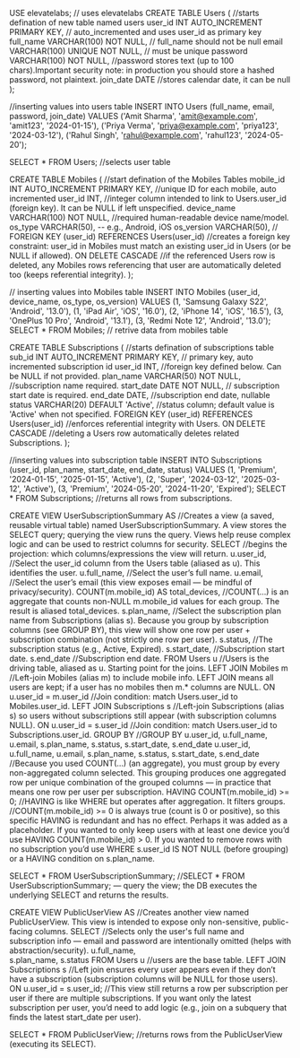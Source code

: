 USE elevatelabs;  // uses elevatelabs
CREATE TABLE Users (      //starts defination of new table named users
    user_id INT AUTO_INCREMENT PRIMARY KEY, // auto_incremented and uses user_id as primary key
    full_name VARCHAR(100) NOT NULL, // full_name should not be null
    email VARCHAR(100) UNIQUE NOT NULL, // must be unique
    password VARCHAR(100) NOT NULL, //password stores text (up to 100 chars).Important security note: in production you should store a hashed password, not plaintext.
    join_date DATE  //stores calendar date, it can be null
);

//inserting values into users table
INSERT INTO Users (full_name, email, password, join_date) VALUES
('Amit Sharma', 'amit@example.com', 'amit123', '2024-01-15'),
('Priya Verma', 'priya@example.com', 'priya123', '2024-03-12'),
('Rahul Singh', 'rahul@example.com', 'rahul123', '2024-05-20');

SELECT * FROM Users;  //selects user table

CREATE TABLE Mobiles (  //start defination of the Mobiles Tables
    mobile_id INT AUTO_INCREMENT PRIMARY KEY,  //unique ID for each mobile, auto incremented
    user_id INT, //integer column intended to link to Users.user_id (foreign key). It can be NULL if left unspecified.
    device_name VARCHAR(100) NOT NULL, //required human-readable device name/model.
    os_type VARCHAR(50),                 -- e.g., Android, iOS
    os_version VARCHAR(50), //
    FOREIGN KEY (user_id) REFERENCES Users(user_id)  //creates a foreign key constraint: user_id in Mobiles must match an existing user_id in Users (or be NULL if allowed).
       ON DELETE CASCADE //if the referenced Users row is deleted, any Mobiles rows referencing that user are automatically deleted too (keeps referential integrity).
);

// inserting values into Mobiles table
INSERT INTO Mobiles (user_id, device_name, os_type, os_version) VALUES
(1, 'Samsung Galaxy S22', 'Android', '13.0'),
(1, 'iPad Air', 'iOS', '16.0'),
(2, 'iPhone 14', 'iOS', '16.5'),
(3, 'OnePlus 10 Pro', 'Android', '13.1'),
(3, 'Redmi Note 12', 'Android', '13.0');
SELECT * FROM Mobiles; // retrive data from mobiles table

CREATE TABLE Subscriptions (  //starts defination of subscriptions table
    sub_id INT AUTO_INCREMENT PRIMARY KEY, // primary key, auto incremented subscription id
    user_id INT, //foreign key defined below. Can be NULL if not provided.
    plan_name VARCHAR(50) NOT NULL,  //subscription name required.
    start_date DATE NOT NULL, // subscription start date is required.
    end_date DATE, //subscription end date, nullable
    status VARCHAR(20) DEFAULT 'Active',   //status column; default value is 'Active' when not specified.
    FOREIGN KEY (user_id) REFERENCES Users(user_id) //enforces referential integrity with Users.
        ON DELETE CASCADE   //deleting a Users row automatically deletes related Subscriptions.
);

//inserting values into subscription table
INSERT INTO Subscriptions (user_id, plan_name, start_date, end_date, status) VALUES
(1, 'Premium', '2024-01-15', '2025-01-15', 'Active'),
(2, 'Super',   '2024-03-12', '2025-03-12', 'Active'),
(3, 'Premium', '2024-05-20', '2024-11-20', 'Expired');
SELECT * FROM Subscriptions;  //returns all rows from subscriptions.

CREATE VIEW UserSubscriptionSummary AS   //Creates a view (a saved, reusable virtual table) named UserSubscriptionSummary. A view stores the SELECT query; querying the view runs the query. Views help reuse complex logic and can be used to restrict columns for security.
SELECT    //begins the projection: which columns/expressions the view will return.
    u.user_id,   //Select the user_id column from the Users table (aliased as u). This identifies the user.
    u.full_name,  //Select the user’s full name.
    u.email,  //Select the user’s email (this view exposes email — be mindful of privacy/security).
    COUNT(m.mobile_id) AS total_devices,  //COUNT(...) is an aggregate that counts non-NULL m.mobile_id values for each group. The result is aliased total_devices.
    s.plan_name, //Select the subscription plan name from Subscriptions (alias s). Because you group by subscription columns (see GROUP BY), this view will show one row per user + subscription combination (not strictly one row per user).
    s.status,  //The subscription status (e.g., Active, Expired).
    s.start_date,  //Subscription start date.
    s.end_date  //Subscription end date.
FROM Users u  //Users is the driving table, aliased as u. Starting point for the joins.
LEFT JOIN Mobiles m     //Left-join Mobiles (alias m) to include mobile info. LEFT JOIN means all users are kept; if a user has no mobiles then m.* columns are NULL.
    ON u.user_id = m.user_id   //Join condition: match Users.user_id to Mobiles.user_id.
LEFT JOIN Subscriptions s   //Left-join Subscriptions (alias s) so users without subscriptions still appear (with subscription columns NULL).
    ON u.user_id = s.user_id   //Join condition: match Users.user_id to Subscriptions.user_id.
GROUP BY   //GROUP BY u.user_id, u.full_name, u.email, s.plan_name, s.status, s.start_date, s.end_date
    u.user_id, u.full_name, u.email, 
    s.plan_name, s.status, s.start_date, s.end_date  //Because you used COUNT(...) (an aggregate), you must group by every non-aggregated column selected. This grouping produces one aggregated row per unique combination of the grouped columns — in practice that means one row per user per subscription.
HAVING COUNT(m.mobile_id) >= 0;   //HAVING is like WHERE but operates after aggregation. It filters groups.
                                  //COUNT(m.mobile_id) >= 0 is always true (count is 0 or positive), so this specific HAVING is redundant and has no effect. Perhaps it was added as a placeholder. If you wanted to only keep users with at least one device you’d use HAVING COUNT(m.mobile_id) > 0. If you wanted to remove rows with no subscription you’d use WHERE s.user_id IS NOT NULL (before grouping) or a HAVING condition on s.plan_name.

SELECT * FROM UserSubscriptionSummary;  //SELECT * FROM UserSubscriptionSummary; — query the view; the DB executes the underlying SELECT and returns the results.



CREATE VIEW PublicUserView AS  //Creates another view named PublicUserView. This view is intended to expose only non-sensitive, public-facing columns.
SELECT //Selects only the user's full name and subscription info — email and password are intentionally omitted (helps with abstraction/security).
    u.full_name,  
    s.plan_name,
    s.status
FROM Users u  //users are the base table.
LEFT JOIN Subscriptions s  //Left join ensures every user appears even if they don’t have a subscription (subscription columns will be NULL for those users).
    ON u.user_id = s.user_id;  //This view still returns a row per subscription per user if there are multiple subscriptions. If you want only the latest subscription per user, you’d need to add logic (e.g., join on a subquery that finds the latest start_date per user).

SELECT * FROM PublicUserView;  //returns rows from the PublicUserView (executing its SELECT).




